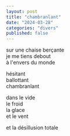 ```yaml
---
layout: post
title: "chambranlant"
date: "2024-03-28"
categories: "divers"
published: false
---
```


sur une chaise berçante  
je me tiens debout  
à l'envers du monde  

hésitant  
ballottant  
chambranlant  

dans le vide  
le froid  
la glace  
et le vent  

et la désillusion totale  
